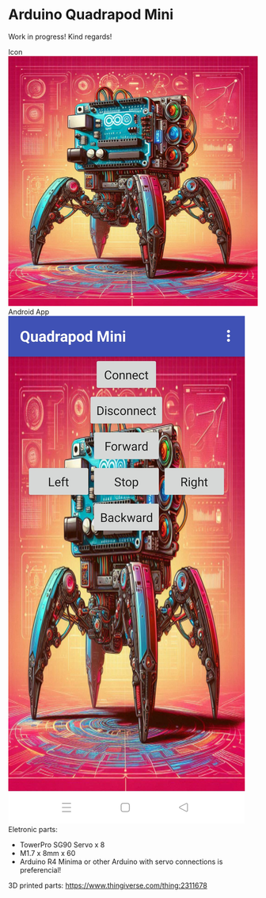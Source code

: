 # Arduino Quadrapod Mini
Work in progress! Kind regards!

Icon
![alt text](https://github.com/comancheace/Quadrapod_Mini/blob/main/icon.jpeg?raw=true)
Android App
![alt text](https://github.com/comancheace/Quadrapod_Mini/blob/main/Android_app.jpg?raw=true)
Eletronic parts:

- TowerPro SG90 Servo x 8
- M1.7 x 8mm x 60
- Arduino R4 Minima or other Arduino with servo connections is preferencial!

3D printed parts:
https://www.thingiverse.com/thing:2311678